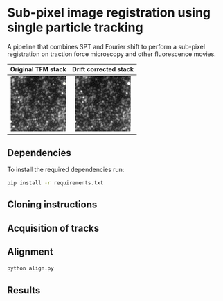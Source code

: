# Sub-pixel image registration using single particle tracking
A pipeline that combines SPT and Fourier shift to perform a sub-pixel registration on traction force microscopy and other fluorescence movies.

Original TFM stack             |  Drift corrected stack
:-------------------------:|:-------------------------:
![](_figures/drift.gif)  |  ![](_figures/drift_corrected.gif)


## Dependencies

To install the required dependencies run:

```bash
pip install -r requirements.txt
```

## Cloning instructions

## Acquisition of tracks

## Alignment

```bash
python align.py
```

## Results
